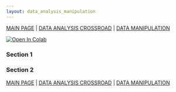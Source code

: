 ```yaml
---
layout: data_analysis_manipulation
---
```


[MAIN PAGE](https://soukupmarek-edin.github.io/) | [DATA ANALYSIS CROSSROAD](https://soukupmarek-edin.github.io/data_analysis/data_analysis_main.html) | [DATA MANIPULATION](https://soukupmarek-edin.github.io/data_analysis/manipulation_main.html)

<!-- <video src="trial_video.mkv" poster="poster.jpg" width="320" height="200" controls preload></video> -->

[![Open In Colab](https://colab.research.google.com/assets/colab-badge.svg)](https://colab.research.google.com/drive/1-UKYifbfuwppmaDmQa9uhOJLJiasOjxS?usp=sharing)

### Section 1

### Section 2

[MAIN PAGE](https://soukupmarek-edin.github.io/) | [DATA ANALYSIS CROSSROAD](https://soukupmarek-edin.github.io/data_analysis/data_analysis_main.html) | [DATA MANIPULATION](https://soukupmarek-edin.github.io/data_analysis/manipulation_main.html)











